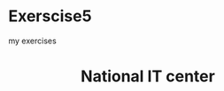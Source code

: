# Exerscise5
my exercises
<html>
<main>
<body>
<body style=background-color:"khaki;">
  <center><h1><p style="color=red">National IT center</p></h1></center>
</body>
</main>
</html>
